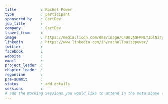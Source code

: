 ```yaml
---
title           : Rachel Power
type            : participant
sponsored_by    : CertDev
job_title       :
company         : CertDev
travel_from     :
image           : https://media.licdn.com/dms/image/C4D03AQFRMLYIblNirg/profile-displayphoto-shrink_800_800/0?e=1531958400&v=beta&t=Pe5NdVUdO_A_emOVAXZqJFhV1BD-Fgb9wT5uXR7cWlM
linkedin        : https://www.linkedin.com/in/rachellouisepower/
twitter         :
facebook        :
website         :
email           :
project_leader  :
chapter_leader  :
regonline       :
pre-summit      :
status          : add details
sessions        :
# add the Working Sessions you would like to attend in the meta above (use the session's title) e.g. sessions (one per line): -Security Playbooks Diagrams -Hackathon Daily Sessions
---
```


<!-- put more details about participant here -->
